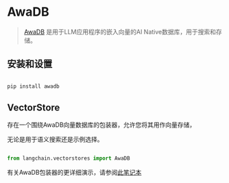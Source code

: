 # AwaDB



>[AwaDB](https://github.com/awa-ai/awadb) 是用于LLM应用程序的嵌入向量的AI Native数据库，用于搜索和存储。



## 安装和设置



```bash

pip install awadb

```





## VectorStore



存在一个围绕AwaDB向量数据库的包装器，允许您将其用作向量存储，

无论是用于语义搜索还是示例选择。



```python

from langchain.vectorstores import AwaDB

```



有关AwaDB包装器的更详细演示，请参阅[此笔记本](../modules/indexes/vectorstores/examples/awadb.ipynb)

